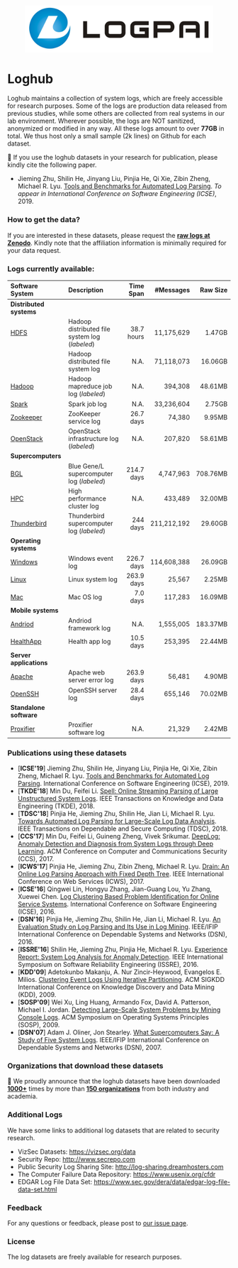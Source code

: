 <p align="center"> <a href="https://github.com/logpai"> <img src="https://github.com/logpai/logpai.github.io/blob/master/img/logpai_logo.jpg" width="425"></a></p>


# Loghub
Loghub maintains a collection of system logs, which are freely accessible for research purposes. Some of the logs are production data released from previous studies, while some others are collected from real systems in our lab environment. Wherever possible, the logs are NOT sanitized, anonymized or modified in any way. All these logs amount to over **77GB** in total. We thus host only a small sample (2k lines) on Github for each dataset. 

:telescope: If you use the loghub datasets in your research for publication, please kindly cite the following paper.
+ Jieming Zhu, Shilin He, Jinyang Liu, Pinjia He, Qi Xie, Zibin Zheng, Michael R. Lyu. [Tools and Benchmarks for Automated Log Parsing](https://arxiv.org/pdf/1811.03509.pdf). *To appear in International Conference on Software Engineering (ICSE)*, 2019.

### How to get the data? 
If you are interested in these datasets, please request the **[raw logs at Zenodo](https://doi.org/10.5281/zenodo.1144100)**. Kindly note that the affiliation information is minimally required for your data request. 


### Logs currently available:

| Software System               | Description | Time Span  |  #Messages  |   Raw Size   |     
| :---------------------------- | :--------| --------: | ---------: | ------: | 
| **Distributed systems**       |    |        |             |          |                                                
| [HDFS](./HDFS)                | Hadoop distributed file system log (*labeled*) | 38.7 hours | 11,175,629  |  1.47GB  |        
|                               | Hadoop distributed file system log  |    N.A.    | 71,118,073  | 16.06GB  |          
| [Hadoop](./Hadoop)            |  Hadoop mapreduce job log (*labeled*) |   N.A.    |   394,308   | 48.61MB  |     
| [Spark](./Spark)              | Spark job log|    N.A.    | 33,236,604  |  2.75GB  |                               
| [Zookeeper](./Zookeeper)      | ZooKeeper service log | 26.7 days  |   74,380    | 9.95MB  |      
| [OpenStack](./OpenStack)      |  OpenStack infrastructure log (*labeled*) |  N.A.    |   207,820   | 58.61MB  |       
| **Supercomputers**            |     |       |            |          |               
| [BGL](./BGL)          | Blue Gene/L supercomputer log (*labeled*) | 214.7 days |  4,747,963  | 708.76MB |    
| [HPC](./HPC)                  |  High performance cluster log |  N.A.    |   433,489   | 32.00MB  |               
| [Thunderbird](./Thunderbird)  |  Thunderbird supercomputer log (*labeled*) | 244 days  | 211,212,192 | 29.60GB  |  
| **Operating systems**         |   |         |             |          |                                                              
| [Windows](./Windows)          | Windows event log | 226.7 days | 114,608,388 | 26.09GB  |        
| [Linux](./Linux)              | Linux system log | 263.9 days |   25,567    |  2.25MB  |   
| [Mac](./Mac)                  | Mac OS log | 7.0 days  |   117,283   | 16.09MB  |   
| **Mobile systems**            |     |       |             |          |                                                     
| [Andriod](./Andriod)          |  Andriod framework log |  N.A.    | 1,555,005  |  183.37MB |       
| [HealthApp](./HealthApp)      | Health app log | 10.5 days  |   253,395   | 22.44MB  |               
| **Server applications**       |    |        |             |          |                                                    
| [Apache](./Apache) | Apache web server error log | 263.9 days |   56,481    |  4.90MB  |                           
| [OpenSSH](./OpenSSH)          | OpenSSH server log |  28.4 days  |   655,146   | 70.02MB  |                        
| **Standalone software**       |   |         |             |          |                                                     
| [Proxifier](./Proxifier)      |   Proxifier software log | N.A.    |   21,329    |  2.42MB  |                                             


### Publications using these datasets
+ [**ICSE'19**] Jieming Zhu, Shilin He, Jinyang Liu, Pinjia He, Qi Xie, Zibin Zheng, Michael R. Lyu. [Tools and Benchmarks for Automated Log Parsing](https://arxiv.org/pdf/1811.03509.pdf). International Conference on Software Engineering (ICSE), 2019.
+ [**TKDE'18**] Min Du, Feifei Li. [Spell: Online Streaming Parsing of Large Unstructured System Logs](https://ieeexplore.ieee.org/abstract/document/8489912). IEEE Transactions on Knowledge and Data Engineering (TKDE), 2018.
+ [**TDSC'18**] Pinjia He, Jieming Zhu, Shilin He, Jian Li, Michael R. Lyu. [Towards Automated Log Parsing for Large-Scale Log Data Analysis](https://ieeexplore.ieee.org/document/8067504). IEEE Transactions on Dependable and Secure Computing (TDSC), 2018.
+ [**CCS'17**] Min Du, Feifei Li, Guineng Zheng, Vivek Srikumar. [DeepLog: Anomaly Detection and Diagnosis from System Logs through Deep Learning](https://acmccs.github.io/papers/p1285-duA.pdf). ACM Conference on Computer and Communications Security (CCS), 2017.
+ [**ICWS'17**] Pinjia He, Jieming Zhu, Zibin Zheng, Michael R. Lyu. [Drain: An Online Log Parsing Approach with Fixed Depth Tree](https://jiemingzhu.github.io/pub/pjhe_icws2017.pdf). IEEE International Conference on Web Services (ICWS), 2017.
+ [**ICSE'16**] Qingwei Lin, Hongyu Zhang, Jian-Guang Lou, Yu Zhang, Xuewei Chen. [Log Clustering Based Problem Identification for Online Service Systems](http://ieeexplore.ieee.org/document/7883294/). International Conference on Software Engineering (ICSE), 2016.
+ [**DSN'16**] Pinjia He, Jieming Zhu, Shilin He, Jian Li, Michael R. Lyu. [An Evaluation Study on Log Parsing and Its Use in Log Mining](https://jiemingzhu.github.io/pub/pjhe_dsn2016.pdf). IEEE/IFIP International Conference on Dependable Systems and Networks (DSN), 2016.
+ [**ISSRE'16**] Shilin He, Jieming Zhu, Pinjia He, Michael R. Lyu. [Experience Report: System Log Analysis for Anomaly Detection](https://jiemingzhu.github.io/pub/slhe_issre2016.pdf). IEEE International Symposium on Software Reliability Engineering (ISSRE), 2016.
+ [**KDD'09**] Adetokunbo Makanju, A. Nur Zincir-Heywood, Evangelos E. Milios. [Clustering Event Logs Using Iterative Partitioning](http://citeseerx.ist.psu.edu/viewdoc/download?doi=10.1.1.503.7668&rep=rep1&type=pdf). ACM SIGKDD International Conference on Knowledge Discovery and Data Mining (KDD), 2009.
+ [**SOSP'09**] Wei Xu, Ling Huang, Armando Fox, David A. Patterson, Michael I. Jordan. [Detecting Large-Scale System Problems by Mining Console Logs](https://www.sigops.org/sosp/sosp09/papers/xu-sosp09.pdf). ACM Symposium on Operating Systems Principles (SOSP), 2009. 
+ [**DSN'07**] Adam J. Oliner, Jon Stearley. [What Supercomputers Say: A Study of Five System Logs](http://ieeexplore.ieee.org/document/4273008/). IEEE/IFIP International Conference on Dependable Systems and Networks (DSN), 2007.


### Organizations that download these datasets
:telescope: We proudly announce that the loghub datasets have been downloaded [**1000+**](https://doi.org/10.5281/zenodo.1144100) times by more than [**150 organizations**](https://github.com/logpai/loghub/wiki/Loghub) from both industry and academia.

### Additional Logs
We have some links to additional log datasets that are related to security research.
+ VizSec Datasets: https://vizsec.org/data
+ Security Repo: http://www.secrepo.com
+ Public Security Log Sharing Site: http://log-sharing.dreamhosters.com
+ The Computer Failure Data Repository: https://www.usenix.org/cfdr
+ EDGAR Log File Data Set: https://www.sec.gov/dera/data/edgar-log-file-data-set.html

### Feedback
For any questions or feedback, please post to [our issue page](https://github.com/logpai/loghub/issues).

### License
The log datasets are freely available for research purposes. 



